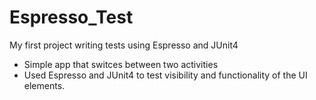 # Espresso_Test
My first project writing tests using Espresso and JUnit4


- Simple app that switces between two activities
- Used Espresso and JUnit4 to test visibility and functionality of the UI elements.
